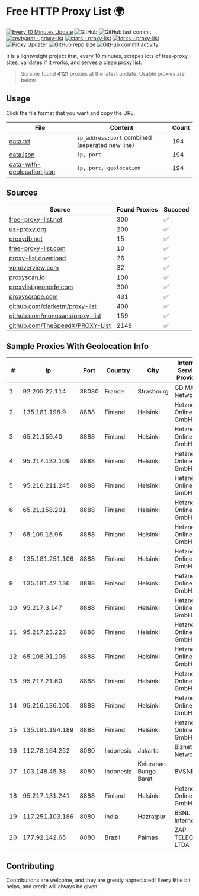 
# Free HTTP Proxy List 🌍

[![Every 10 Minutes Update](https://github.com/mertguvencli/http-proxy-list/actions/workflows/main.yml/badge.svg?branch=main)](https://github.com/mertguvencli/http-proxy-list/actions/workflows/main.yml)
![GitHub](https://img.shields.io/github/license/mertguvencli/http-proxy-list)
![GitHub last commit](https://img.shields.io/github/last-commit/mertguvencli/http-proxy-list)
[![zevtyardt - proxy-list](https://img.shields.io/static/v1?label=zevtyardt&message=proxy-list&color=blue&logo=github)](https://github.com/zevtyardt/proxy-list "Go to GitHub repo")
[![stars - proxy-list](https://img.shields.io/github/stars/zevtyardt/proxy-list?style=social)](https://github.com/zevtyardt/proxy-list)
[![forks - proxy-list](https://img.shields.io/github/forks/zevtyardt/proxy-list?style=social)](https://github.com/zevtyardt/proxy-list)
[![Proxy Updater](https://github.com/zevtyardt/proxy-list/workflows/Proxy%20Updater/badge.svg)](https://github.com/zevtyardt/proxy-list/actions?query=workflow:"Proxy+Updater")
![GitHub repo size](https://img.shields.io/github/repo-size/zevtyardt/proxy-list)
[![GitHub commit activity](https://img.shields.io/github/commit-activity/m/zevtyardt/proxy-list?logo=commits)](https://github.com/zevtyardt/proxy-list/commits/main)

It is a lightweight project that, every 10 minutes, scrapes lots of free-proxy sites, validates if it works, and serves a clean proxy list.

> Scraper found **4121** proxies at the latest update. Usable proxies are below.

## Usage

Click the file format that you want and copy the URL.

|File|Content|Count|
|----|-------|-----|
|[data.txt](https://raw.githubusercontent.com/mertguvencli/http-proxy-list/main/proxy-list/data.txt)|`ip_address:port` combined (seperated new line)|194|
|[data.json](https://raw.githubusercontent.com/mertguvencli/http-proxy-list/main/proxy-list/data.json)|`ip, port`|194|
|[data-with-geolocation.json](https://raw.githubusercontent.com/mertguvencli/http-proxy-list/main/proxy-list/data-with-geolocation.json)|`ip, port, geolocation`|194|

## Sources

|Source|Found Proxies|Succeed|
|------|-------------|-------|
|[free-proxy-list.net](https://free-proxy-list.net)|300|✅|
|[us-proxy.org](https://www.us-proxy.org)|200|✅|
|[proxydb.net](http://proxydb.net)|15|✅|
|[free-proxy-list.com](https://free-proxy-list.com/?page=&port=&type%5B%5D=http&type%5B%5D=https&up_time=0&search=Search)|10|✅|
|[proxy-list.download](https://www.proxy-list.download/HTTP)|26|✅|
|[vpnoverview.com](https://vpnoverview.com/privacy/anonymous-browsing/free-proxy-servers)|32|✅|
|[proxyscan.io](https://www.proxyscan.io)|100|✅|
|[proxylist.geonode.com](https://proxylist.geonode.com/api/proxy-list?limit=300&page=1&sort_by=lastChecked&sort_type=desc&protocols=http,https)|300|✅|
|[proxyscrape.com](https://api.proxyscrape.com/v2/?request=displayproxies&protocol=http&timeout=10000&country=all&ssl=all&anonymity=all)|431|✅|
|[github.com/clarketm/proxy-list](https://raw.githubusercontent.com/clarketm/proxy-list/master/proxy-list-raw.txt)|400|✅|
|[github.com/monosans/proxy-list](https://raw.githubusercontent.com/monosans/proxy-list/main/proxies/http.txt)|159|✅|
|[github.com/TheSpeedX/PROXY-List](https://raw.githubusercontent.com/TheSpeedX/PROXY-List/master/http.txt)|2148|✅|


## Sample Proxies With Geolocation Info

|#|Ip|Port|Country|City|Internet Service Provider|
|-|--|----|-------|----|-------------------------|
|1|92.205.22.114|38080|France|Strasbourg|GD MASS Network|
|2|135.181.198.9|8888|Finland|Helsinki|Hetzner Online GmbH|
|3|65.21.159.40|8888|Finland|Helsinki|Hetzner Online GmbH|
|4|95.217.132.109|8888|Finland|Helsinki|Hetzner Online GmbH|
|5|95.216.211.245|8888|Finland|Helsinki|Hetzner Online GmbH|
|6|65.21.158.201|8888|Finland|Helsinki|Hetzner Online GmbH|
|7|65.109.15.96|8888|Finland|Helsinki|Hetzner Online GmbH|
|8|135.181.251.106|8888|Finland|Helsinki|Hetzner Online GmbH|
|9|135.181.42.136|8888|Finland|Helsinki|Hetzner Online GmbH|
|10|95.217.3.147|8888|Finland|Helsinki|Hetzner Online GmbH|
|11|95.217.23.223|8888|Finland|Helsinki|Hetzner Online GmbH|
|12|65.108.91.206|8888|Finland|Helsinki|Hetzner Online GmbH|
|13|95.217.21.60|8888|Finland|Helsinki|Hetzner Online GmbH|
|14|95.216.136.105|8888|Finland|Helsinki|Hetzner Online GmbH|
|15|135.181.194.189|8888|Finland|Helsinki|Hetzner Online GmbH|
|16|112.78.164.252|8080|Indonesia|Jakarta|Biznet Networks|
|17|103.148.45.38|8080|Indonesia|Kelurahan Bungo Barat|BVSNET|
|18|95.217.131.241|8888|Finland|Helsinki|Hetzner Online GmbH|
|19|117.251.103.186|8080|India|Hazratpur|BSNL Internet|
|20|177.92.142.65|8080|Brazil|Palmas|ZAP TELECOM LTDA|



## Contributing

Contributions are welcome, and they are greatly appreciated! Every
little bit helps, and credit will always be given.

